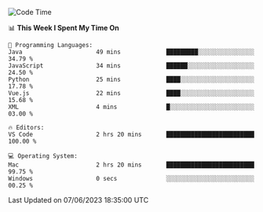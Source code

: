 
<!--START_SECTION:waka-->
![Code Time](http://img.shields.io/badge/Code%20Time-729%20hrs%2024%20mins-blue)

📊 **This Week I Spent My Time On** 

```text
💬 Programming Languages: 
Java                     49 mins             █████████░░░░░░░░░░░░░░░░   34.79 % 
JavaScript               34 mins             ██████░░░░░░░░░░░░░░░░░░░   24.50 % 
Python                   25 mins             ████░░░░░░░░░░░░░░░░░░░░░   17.78 % 
Vue.js                   22 mins             ████░░░░░░░░░░░░░░░░░░░░░   15.68 % 
XML                      4 mins              █░░░░░░░░░░░░░░░░░░░░░░░░   03.00 % 

🔥 Editors: 
VS Code                  2 hrs 20 mins       █████████████████████████   100.00 % 

💻 Operating System: 
Mac                      2 hrs 20 mins       █████████████████████████   99.75 % 
Windows                  0 secs              ░░░░░░░░░░░░░░░░░░░░░░░░░   00.25 % 
```


 Last Updated on 07/06/2023 18:35:00 UTC
<!--END_SECTION:waka-->

